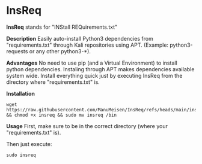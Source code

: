 # InsReq
**InsReq** stands for "INStall REQuirements.txt"

**Description**
Easily auto-install Python3 dependencies from "requirements.txt" through Kali repositories using APT. 
(Example: python3-requests or any other python3-*).

**Advantages**
No need to use pip (and a Virtual Environment) to install python dependencies.
Instaling through APT makes dependencies available system wide.
Install everything quick just by executing InsReq from the directory where "requirements.txt" is.

**Installation**
```
wget https://raw.githubusercontent.com/ManuMeisen/InsReq/refs/heads/main/insreq && chmod +x insreq && sudo mv insreq /bin
```

**Usage**
First, make sure to be in the correct directory (where your "requirements.txt" is).

Then just execute:
```
sudo insreq
```
